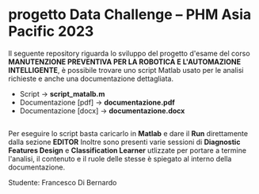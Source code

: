 # progetto Data Challenge – PHM Asia Pacific 2023
Il seguente repository riguarda lo sviluppo del progetto d'esame del corso **MANUTENZIONE PREVENTIVA PER LA ROBOTICA E L'AUTOMAZIONE INTELLIGENTE**, è possibile trovare uno script Matlab usato per le analisi richieste e anche una documentazione dettagliata.

- Script -> **script_matalb.m**
- Documentazione [pdf] -> **documentazione.pdf**
- Documentazione [docx] -> **documentazione.docx**
## 
Per eseguire lo script basta caricarlo in **Matlab** e dare il **Run** direttamente dalla sezione **EDITOR**
Inoltre sono presenti varie sessioni di **Diagnostic Features Design** e **Classification Learner** utlizzate per portare a termine l'analisi, il contenuto e il ruole delle stesse è spiegato al interno della documentazione.

Studente: Francesco Di Bernardo
